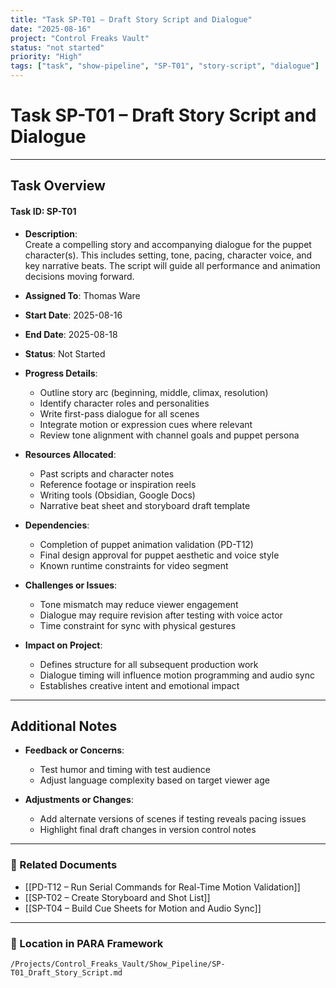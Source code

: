 ```yaml
---
title: "Task SP-T01 – Draft Story Script and Dialogue"
date: "2025-08-16"
project: "Control Freaks Vault"
status: "not started"
priority: "High"
tags: ["task", "show-pipeline", "SP-T01", "story-script", "dialogue"]
---
```


# Task SP-T01 – Draft Story Script and Dialogue

---

## Task Overview

#### Task ID: SP-T01

- **Description**:  
  Create a compelling story and accompanying dialogue for the puppet character(s). This includes setting, tone, pacing, character voice, and key narrative beats. The script will guide all performance and animation decisions moving forward.

- **Assigned To**: Thomas Ware

- **Start Date**: 2025-08-16  
- **End Date**: 2025-08-18

- **Status**: Not Started

- **Progress Details**:  
  - Outline story arc (beginning, middle, climax, resolution)  
  - Identify character roles and personalities  
  - Write first-pass dialogue for all scenes  
  - Integrate motion or expression cues where relevant  
  - Review tone alignment with channel goals and puppet persona

- **Resources Allocated**:
  - Past scripts and character notes  
  - Reference footage or inspiration reels  
  - Writing tools (Obsidian, Google Docs)  
  - Narrative beat sheet and storyboard draft template

- **Dependencies**:
  - Completion of puppet animation validation (PD-T12)  
  - Final design approval for puppet aesthetic and voice style  
  - Known runtime constraints for video segment

- **Challenges or Issues**:
  - Tone mismatch may reduce viewer engagement  
  - Dialogue may require revision after testing with voice actor  
  - Time constraint for sync with physical gestures

- **Impact on Project**:
  - Defines structure for all subsequent production work  
  - Dialogue timing will influence motion programming and audio sync  
  - Establishes creative intent and emotional impact

---

## Additional Notes

- **Feedback or Concerns**:
  - Test humor and timing with test audience  
  - Adjust language complexity based on target viewer age

- **Adjustments or Changes**:
  - Add alternate versions of scenes if testing reveals pacing issues  
  - Highlight final draft changes in version control notes

---

### 🔗 Related Documents

- [[PD-T12 – Run Serial Commands for Real-Time Motion Validation]]  
- [[SP-T02 – Create Storyboard and Shot List]]  
- [[SP-T04 – Build Cue Sheets for Motion and Audio Sync]]

---

### 📁 Location in PARA Framework

`/Projects/Control_Freaks_Vault/Show_Pipeline/SP-T01_Draft_Story_Script.md`
